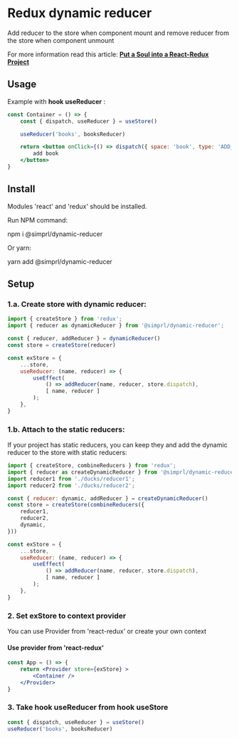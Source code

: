 # Redux dynamic reducer
Add reducer to the store when component mount
and remove reducer from the store when component unmount

For more information read this article:
**[Put a Soul into a React-Redux Project](https://dev.to/simprl/adding-a-soul-into-a-react-redux-project-524b)**

## Usage
Example with **hook** **useReducer** :
```jsx
const Container = () => {
    const { dispatch, useReducer } = useStore()

    useReducer('books', booksReducer)

    return <button onClick={() => dispatch({ space: 'book', type: 'ADD_BOOK' })} >
        add book
    </button>
}
```
## Install
Modules 'react' and 'redux' should be installed.

Run NPM command:

npm i @simprl/dynamic-reducer

Or yarn:

yarn add @simprl/dynamic-reducer

## Setup
### 1.a. Create store with dynamic reducer:
```js
import { createStore } from 'redux';
import { reducer as dynamicReducer } from '@simprl/dynamic-reducer';

const { reducer, addReducer } = dynamicReducer()
const store = createStore(reducer)

const exStore = {
    ...store,
    useReducer: (name, reducer) => {
        useEffect(
            () => addReducer(name, reducer, store.dispatch),
            [ name, reducer ]
        );
    },
}
```
### 1.b. Attach to the static reducers:
If your project has static reducers, you can keep they
and add the dynamic reducer to the store with static reducers:
```js
import { createStore, combineReducers } from 'redux';
import { reducer as createDynamicReducer } from '@simprl/dynamic-reducer';
import reducer1 from './ducks/reducer1';
import reducer2 from './ducks/reducer2';

const { reducer: dynamic, addReducer } = createDynamicReducer()
const store = createStore(combineReducers({
    reducer1,
    reducer2,
    dynamic,
}))

const exStore = {
    ...store,
    useReducer: (name, reducer) => {
        useEffect(
            () => addReducer(name, reducer, store.dispatch),
            [ name, reducer ]
        );
    },
}
```

### 2. Set exStore to context provider
You can use Provider from 'react-redux' or create your own context
#### Use provider from 'react-redux'
```jsx
const App = () => {
    return <Provider store={exStore} >
        <Container />
    </Provider>
}
```
### 3. Take hook useReducer from hook useStore
```jsx
const { dispatch, useReducer } = useStore()
useReducer('books', booksReducer)
```


